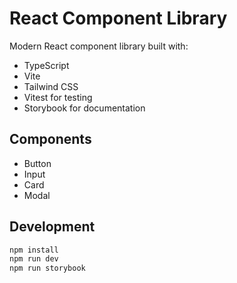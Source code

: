 # React Component Library

Modern React component library built with:
- TypeScript
- Vite
- Tailwind CSS
- Vitest for testing
- Storybook for documentation

## Components
- Button
- Input
- Card
- Modal

## Development
```bash
npm install
npm run dev
npm run storybook
```
